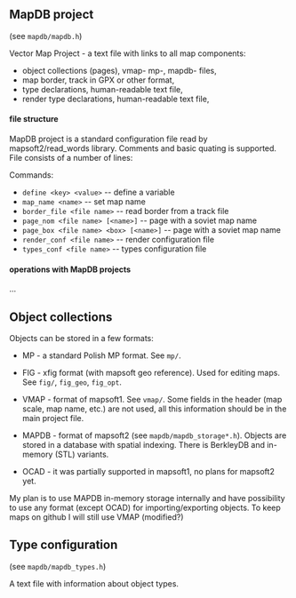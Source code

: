 ## MapDB project

(see `mapdb/mapdb.h`)

Vector Map Project - a text file with links to all map components:

- object collections (pages), vmap- mp-, mapdb- files,
- map border, track in GPX or other format,
- type declarations, human-readable text file,
- render type declarations, human-readable text file,

#### file structure

MapDB project is a standard configuration file read by
mapsoft2/read_words library. Comments and basic quating is supported.
File consists of a number of lines:

Commands:

- `define <key> <value>`    -- define a variable
- `map_name <name>`         -- set map name
- `border_file <file name>` -- read border from a track file
- `page_nom <file name> [<name>]` -- page with a soviet map name
- `page_box <file name> <box> [<name>]` -- page with a soviet map name
- `render_conf <file name>` -- render configuration file
- `types_conf <file name>`  -- types configuration file

#### operations with MapDB projects

...


## Object collections

Objects can be stored in a few formats:

- MP - a standard Polish MP format. See `mp/`.

- FIG - xfig format (with mapsoft geo reference). Used for editing maps.
  See `fig/`, `fig_geo`, `fig_opt`.

- VMAP - format of mapsoft1. See `vmap/`. Some fields in the header (map
  scale, map name, etc.) are not used, all this information should be in
  the main project file.

- MAPDB - format of mapsoft2 (see `mapdb/mapdb_storage*.h`). Objects are
  stored in a database with spatial indexing. There is BerkleyDB and
  in-memory (STL) variants.

- OCAD - it was partially supported in mapsoft1, no plans for mapsoft2 yet.

My plan is to use MAPDB in-memory storage internally and have possibility
to use any format (except OCAD) for importing/exporting objects. To keep
maps on github I will still use VMAP (modified?)


## Type configuration

(see `mapdb/mapdb_types.h`)

A text file with information about object types.

